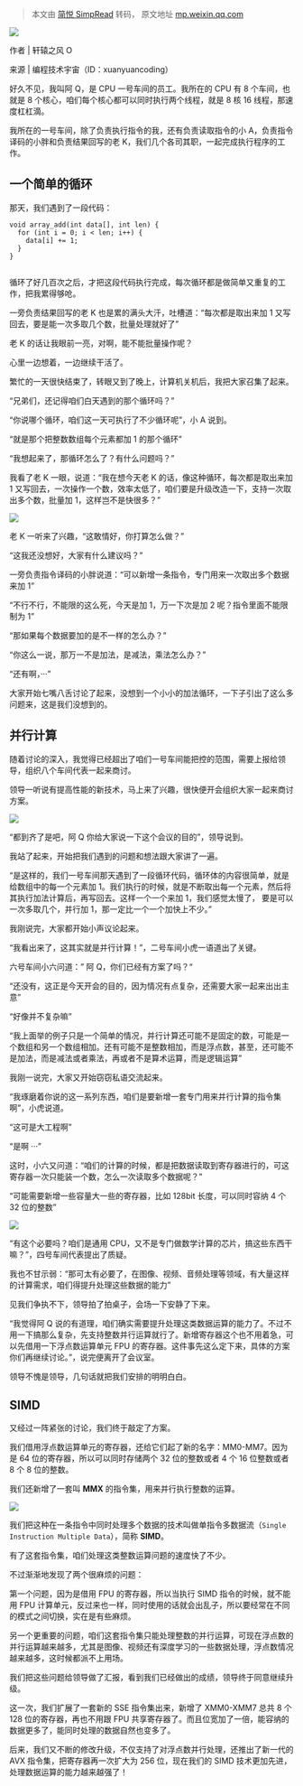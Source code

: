 > 本文由 [简悦 SimpRead](http://ksria.com/simpread/) 转码， 原文地址 [mp.weixin.qq.com](https://mp.weixin.qq.com/s/AFLuyzmLpBPLfRlQY_a99A)

![](https://mmbiz.qpic.cn/mmbiz_jpg/LGh7bn8KbYCqroxTBTu9qc5UEnpfk8ZIA3hr4wLs5FLRNaTicGTolnGpxJPOomT0TakUV88BoWDtNWwxicpEQTWg/640?wx_fmt=jpeg)

作者 | 轩辕之风 O

来源 | 编程技术宇宙（ID：xuanyuancoding）

好久不见，我叫阿 Q，是 CPU 一号车间的员工。我所在的 CPU 有 8 个车间，也就是 8 个核心，咱们每个核心都可以同时执行两个线程，就是 8 核 16 线程，那速度杠杠滴。  

我所在的一号车间，除了负责执行指令的我，还有负责读取指令的小 A，负责指令译码的小胖和负责结果回写的老 K，我们几个各司其职，一起完成执行程序的工作。

一个简单的循环
-------

那天，我们遇到了一段代码：

```
void array_add(int data[], int len) {
  for (int i = 0; i < len; i++) {
    data[i] += 1;
  }
}


```

循环了好几百次之后，才把这段代码执行完成，每次循环都是做简单又重复的工作，把我累得够呛。

一旁负责结果回写的老 K 也是累的满头大汗，吐槽道：“每次都是取出来加 1 又写回去，要是能一次多取几个数，批量处理就好了”

老 K 的话让我眼前一亮，对啊，能不能批量操作呢？

心里一边想着，一边继续干活了。

繁忙的一天很快结束了，转眼又到了晚上，计算机关机后，我把大家召集了起来。

“兄弟们，还记得咱们白天遇到的那个循环吗？”

“你说哪个循环，咱们这一天可执行了不少循环呢”，小 A 说到。

“就是那个把整数数组每个元素都加 1 的那个循环”

“我想起来了，那循环怎么了？有什么问题吗？”

我看了老 K 一眼，说道：“我在想今天老 K 的话，像这种循环，每次都是取出来加 1 又写回去，一次操作一个数，效率太低了，咱们要是升级改造一下，支持一次取出多个数，批量加 1，这样岂不是快很多？”

![](https://mmbiz.qpic.cn/mmbiz_jpg/jXQDbLkGBYVC9onCJo6YrPSbbJoqaOOVjbEO0WBkkOOX33h64mM85qp53EPJx6a6jUQK5MTqB0VC4tqbWY9iaiaQ/640?wx_fmt=jpeg)

老 K 一听来了兴趣，“这敢情好，你打算怎么做？”

“这我还没想好，大家有什么建议吗？”

一旁负责指令译码的小胖说道：“可以新增一条指令，专门用来一次取出多个数据来加 1”

“不行不行，不能限的这么死，今天是加 1，万一下次是加 2 呢？指令里面不能限制为 1”

“那如果每个数据要加的是不一样的怎么办？”

“你这么一说，那万一不是加法，是减法，乘法怎么办？”

“还有啊，···”

大家开始七嘴八舌讨论了起来，没想到一个小小的加法循环，一下子引出了这么多问题来，这是我们没想到的。

并行计算
----

随着讨论的深入，我觉得已经超出了咱们一号车间能把控的范围，需要上报给领导，组织八个车间代表一起来商讨。

领导一听说有提高性能的新技术，马上来了兴趣，很快便开会组织大家一起来商讨方案。

![](https://mmbiz.qpic.cn/mmbiz_png/jXQDbLkGBYVC9onCJo6YrPSbbJoqaOOValnnicSqEDMHnCkjJPlhYcehaye22NicUC83nk0v784fJ0OCeibUl238Q/640?wx_fmt=png)

“都到齐了是吧，阿 Q 你给大家说一下这个会议的目的”，领导说到。

我站了起来，开始把我们遇到的问题和想法跟大家讲了一遍。

“是这样的，我们一号车间那天遇到了一段循环代码，循环体的内容很简单，就是给数组中的每一个元素加 1。我们执行的时候，就是不断取出每一个元素，然后将其执行加法计算后，再写回去。这样一个一个来加 1，我们感觉太慢了， 要是可以一次多取几个，并行加 1，那一定比一个一个加快上不少。”

我刚说完，大家都开始小声议论起来。

“我看出来了，这其实就是并行计算！”，二号车间小虎一语道出了关键。

六号车间小六问道：” 阿 Q，你们已经有方案了吗？“

“还没有，这正是今天开会的目的，因为情况有点复杂，还需要大家一起来出出主意”

“好像并不复杂嘛”

“我上面举的例子只是一个简单的情况，并行计算还可能不是固定的数，可能是一个数组和另一个数组相加。还有可能不是整数相加，而是浮点数，甚至，还可能不是加法，而是减法或者乘法，再或者不是算术运算，而是逻辑运算”

我刚一说完，大家又开始窃窃私语交流起来。

“我琢磨着你说的这一系列东西，咱们是要新增一套专门用来并行计算的指令集啊”，小虎说道。

“这可是大工程啊”

“是啊 ···”

这时，小六又问道：“咱们的计算的时候，都是把数据读取到寄存器进行的，可这寄存器一次只能装一个数，怎么一次读取多个数据呢？”

“可能需要新增一些容量大一些的寄存器，比如 128bit 长度，可以同时容纳 4 个 32 位的整数”

![](https://mmbiz.qpic.cn/mmbiz_png/jXQDbLkGBYVC9onCJo6YrPSbbJoqaOOVkU2zGUbVFLoAhZrMMoOoLj6NwdC2sB1RwxjBibgb6aqxrO6yS59NoJQ/640?wx_fmt=png)

“有这个必要吗？咱们是通用 CPU，又不是专门做数学计算的芯片，搞这些东西干嘛？”，四号车间代表提出了质疑。

我也不甘示弱：“那可太有必要了，在图像、视频、音频处理等领域，有大量这样的计算需求，咱们得提升处理这些数据的能力”

见我们争执不下，领导拍了拍桌子，会场一下安静了下来。

“我觉得阿 Q 说的有道理，咱们确实需要提升处理这类数据运算的能力了。不过不用一下搞那么复杂，先支持整数并行运算就行了。新增寄存器这个也不用着急，可以先借用一下浮点数运算单元 FPU 的寄存器。这件事先这么定下来，具体的方案你们再继续讨论。”，说完便离开了会议室。

领导不愧是领导，几句话就把我们安排的明明白白。

SIMD
----

又经过一阵紧张的讨论，我们终于敲定了方案。

我们借用浮点数运算单元的寄存器，还给它们起了新的名字：MM0-MM7。因为是 64 位的寄存器，所以可以同时存储两个 32 位的整数或者 4 个 16 位整数或者 8 个 8 位的整数。

我们还新增了一套叫 **MMX** 的指令集，用来并行执行整数的运算。

![](https://mmbiz.qpic.cn/mmbiz_png/jXQDbLkGBYVC9onCJo6YrPSbbJoqaOOVOPIAia2FQLlnOHutEHz03aQqpY3BHVYbXAGQzjIKCDXGjKObXGjlO5w/640?wx_fmt=png)

我们把这种在一条指令中同时处理多个数据的技术叫做单指令多数据流（`Single Instruction Multiple Data`），简称 **SIMD**。

有了这套指令集，咱们处理这类整数运算问题的速度快了不少。

不过渐渐地发现了两个很麻烦的问题：

第一个问题，因为是借用 FPU 的寄存器，所以当执行 SIMD 指令的时候，就不能用 FPU 计算单元，反过来也一样，同时使用的话就会出乱子，所以要经常在不同的模式之间切换，实在是有些麻烦。

另一个更重要的问题，咱们这套指令集只能处理整数的并行运算，可现在浮点数的并行运算越来越多，尤其是图像、视频还有深度学习的一些数据处理，浮点数情况越来越多，这时候都派不上用场。

我们把这些问题给领导做了汇报，看到我们已经做出的成绩，领导终于同意继续升级。

这一次，我们扩展了一套新的 SSE 指令集出来，新增了 XMM0-XMM7 总共 8 个 128 位的寄存器，再也不用跟 FPU 共享寄存器了。而且位宽加了一倍，能容纳的数据更多了，能同时处理的数据自然也变多了。

后来，我们又不断的修改升级，不仅支持了对浮点数并行处理，还推出了新一代的 AVX 指令集，把寄存器再一次扩大为 256 位，现在我们的 SIMD 技术更加先进，处理数据运算的能力越来越强了！